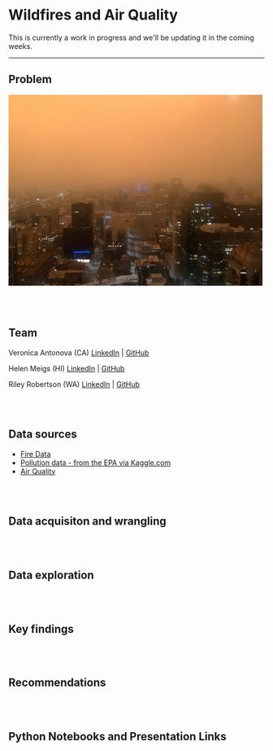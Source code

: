 # Wildfires and Air Quality

This is currently a work in progress and we'll be updating it in the coming weeks.

- - -

## Problem


<div style='float:center'>
<img src='./assets/orange_sky_sf.png' width=500 alt='a photo from the Millenium Tower in San Francisco when the city was covered by smoke from California wildfires')
</div>

</br></br>
## Team

Veronica Antonova (CA) [LinkedIn](http://linkedin.com/in/vstepanova) | [GitHub](https://github.com/cotica)

Helen Meigs (HI) [LinkedIn](https://www.linkedin.com/in/helenbm/) | [GitHub](https://github.com/welcometohelen)

Riley Robertson (WA) [LinkedIn](https://www.linkedin.com/in/riley-d-robertson/) | [GitHub](https://github.com/rileydr)

</br></br>
## Data sources

* [Fire Data](https://frap.fire.ca.gov/frap-projects/fire-perimeters/)
* [Pollution data - from the EPA via Kaggle.com](https://www.kaggle.com/sogun3/uspollution)
* [Air Quality](https://docs.airnowapi.org/files)
<!---* [CA EV purchases]()--->

</br></br>
## Data acquisiton and wrangling

</br></br>
## Data exploration


</br></br>
## Key findings

</br></br>
## Recommendations


</br></br>
## Python Notebooks and Presentation Links
<!---
* [Main notebook report with findings]()
* [Scraping notebook]()
* [Modeling notebook]()
* [Slides](https://docs.google.com/presentation/d/10I3ZuSoi1APt5GTSe4lJPC51fLsKmMWfKAVmRrd-5NY/edit#slide=id.p) 
--->

<!---
<div style='float: center; padding=50px'>
<img src='https://github.com/rileydr/AirQuality-USWest/blob/main/assets/repository_banner_dark.png'>
</div>
--->
</br></br>

